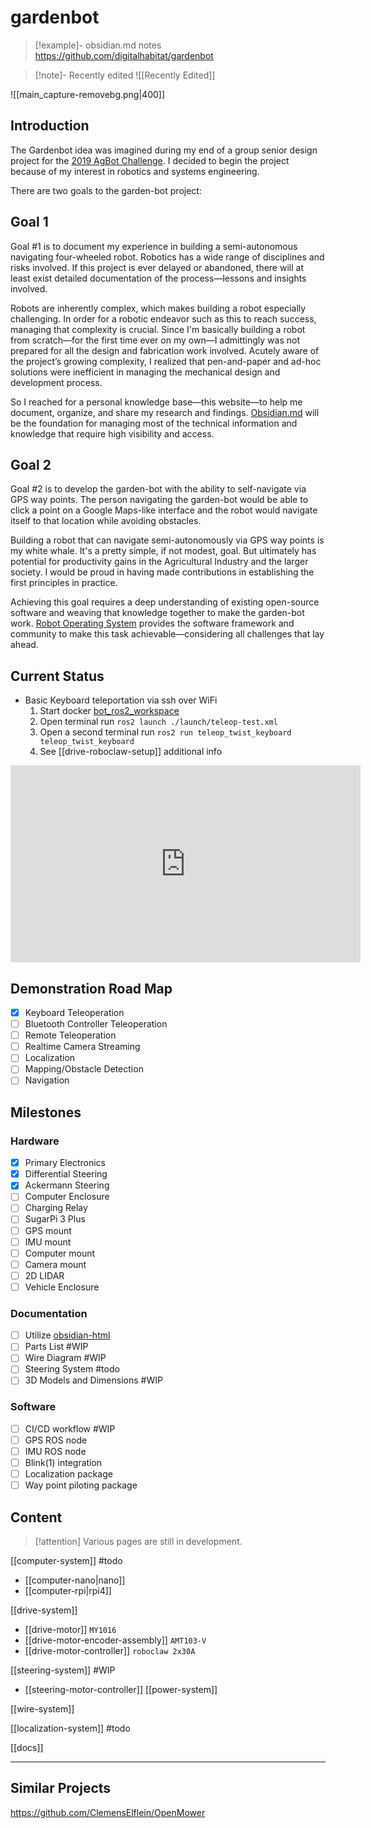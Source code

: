 # gardenbot

> [!example]- obsidian.md notes
> https://github.com/digitalhabitat/gardenbot

> [!note]- Recently edited
> ![[Recently Edited]]
> 

![[main_capture-removebg.png|400]]

## Introduction

The Gardenbot idea was imagined during my end of a group senior design project for the [2019 AgBot Challenge](https://github.com/digitalhabitat/agbot_0). I decided to begin the project because of my interest in robotics and systems engineering. 

There are two goals to the garden-bot project:

## Goal 1

Goal #1 is to document my experience in building a semi-autonomous navigating four-wheeled robot. Robotics has a wide range of disciplines and risks involved. If this project is ever delayed or abandoned, there will at least exist detailed documentation of the process—lessons and insights involved.

Robots are inherently complex, which makes building a robot especially challenging. In order for a robotic endeavor such as this to reach success, managing that complexity is crucial. Since I'm basically building a robot from scratch—for the first time ever on my own—I admittingly was not prepared for all the design and fabrication work involved. Acutely aware of the project’s growing complexity, I realized that pen-and-paper and ad-hoc solutions were inefficient in managing the mechanical design and development process.

So I reached for a personal knowledge base—this website—to help me document, organize, and share my research and findings. [Obsidian.md](https://en.wikipedia.org/wiki/Obsidian_(software)) will be the foundation for managing most of the technical information and knowledge that require high visibility and access.

## Goal 2

Goal #2 is to develop the garden-bot with the ability to self-navigate via GPS way points. The person navigating the garden-bot would be able to click a point on a Google Maps-like interface and the robot would navigate itself to that location while avoiding obstacles.

Building a robot that can navigate semi-autonomously via GPS way points is my white whale. It's a pretty simple, if not modest, goal. But ultimately has potential for productivity gains in the Agricultural Industry and the larger society. I would be proud in having made contributions in establishing the first principles in practice. 

Achieving this goal requires a deep understanding of existing open-source software and weaving that knowledge together to make the garden-bot work. [Robot Operating System](https://en.wikipedia.org/wiki/Robot_Operating_System) provides the software framework and community to make this task achievable—considering all challenges that lay ahead.

## Current Status

- Basic Keyboard teleportation via ssh over WiFi
	1. Start docker [bot_ros2_workspace](https://github.com/digitalhabitat/bot_ros2_workspace)
	2. Open terminal run `ros2 launch ./launch/teleop-test.xml`
	3. Open a second terminal run `ros2 run teleop_twist_keyboard teleop_twist_keyboard`
	4. See [[drive-roboclaw-setup]] additional info

<iframe width="560" height="315" src="https://www.youtube.com/embed/C3Nxp40HBfw" title="YouTube video player" frameborder="0" allow="accelerometer; autoplay; clipboard-write; encrypted-media; gyroscope; picture-in-picture; web-share" allowfullscreen></iframe>

## Demonstration Road Map

- [x] Keyboard Teleoperation
- [ ] Bluetooth Controller Teleoperation
- [ ] Remote Teleoperation
- [ ] Realtime Camera Streaming
- [ ] Localization
- [ ] Mapping/Obstacle Detection
- [ ] Navigation

## Milestones

### Hardware

- [x] Primary Electronics 
- [x] Differential Steering
- [x] Ackermann Steering
- [ ] Computer Enclosure
- [ ] Charging Relay
- [ ] SugarPi 3 Plus
- [ ] GPS mount
- [ ] IMU mount
- [ ] Computer mount
- [ ] Camera mount
- [ ] 2D LIDAR
- [ ] Vehicle Enclosure

### Documentation

- [ ] Utilize [obsidian-html](https://github.comobsidian-html/obsidian-html) 
- [ ] Parts List #WIP 
- [ ] Wire Diagram #WIP 
- [ ] Steering System #todo
- [ ] 3D Models and Dimensions #WIP

### Software

- [ ] CI/CD workflow #WIP
- [ ] GPS ROS node
- [ ] IMU ROS node
- [ ] Blink(1) integration
- [ ] Localization package
- [ ] Way point piloting package

##  Content

>[!attention] Various pages are still in development.

[[computer-system]] #todo
- [[computer-nano|nano]]
- [[computer-rpi|rpi4]]

[[drive-system]]
- [[drive-motor]] `MY1016`
- [[drive-motor-encoder-assembly]] `AMT103-V`
- [[drive-motor-controller]] `roboclaw 2x30A`

[[steering-system]] #WIP 


- [[steering-motor-controller]]
[[power-system]]

[[wire-system]]	

[[localization-system]] #todo

[[docs]]

---

## Similar Projects

https://github.com/ClemensElflein/OpenMower